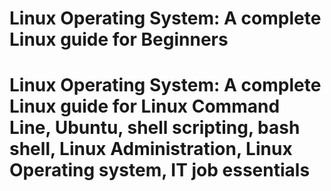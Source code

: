 # Linux Operating System: A complete Linux guide for Beginners
# Linux Operating System: A complete Linux guide for Linux Command Line, Ubuntu, shell scripting, bash shell, Linux Administration, Linux Operating system, IT job essentials
